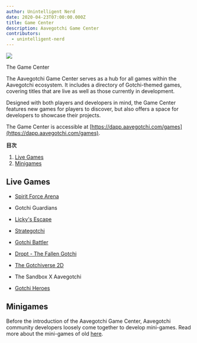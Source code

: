 ```yaml
---
author: Unintelligent Nerd
date: 2020-04-23T07:00:00.000Z
title: Game Center
description: Aavegotchi Game Center
contributors:
  - unintelligent-nerd
---
```


<div class="headerImageContainer">
<img class="headerImage" src="/games/gamecenter.png">
<p class="headerImageText">The Game Center</p>
</div>

The Aavegotchi Game Center serves as a hub for all games within the Aavegotchi ecosystem. It includes a directory of Gotchi-themed games, covering titles that are live as well as those currently in development.

Designed with both players and developers in mind, the Game Center features new games for players to discover, but also offers a space for developers to showcase their projects.

The Game Center is accessible at [https://dapp.aavegotchi.com/games](https://dapp.aavegotchi.com/games).

<div class="contentsBox">

**目次**

<ol>
<li><a href=#live-games>Live Games</a></li>
<li><a href=#minigames>Minigames</a></li>
</ol>

</div>

## Live Games

- [Spirit Force Arena](/spirit-force-arena)

- Gotchi Guardians

- [Licky's Escape](/lickys-escape)

- [Strategotchi](/strategotchi)

- [Gotchi Battler](/gotchi-battler)

- [Dropt - The Fallen Gotchi](/dropt)

- [The Gotchiverse 2D](/gotchiverse)

- The Sandbox X Aavegotchi

- [Gotchi Heroes](/gotchi-heroes)

## Minigames

Before the introduction of the Aavegotchi Game Center, Aavegotchi community developers loosely come together to develop mini-games. Read more about the mini-games of old [here](/minigames).
